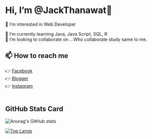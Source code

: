 # Hi, I’m @JackThanawat👋
👀 I’m interested in Web Developer

🌱 I’m currently learning Java, Java Script, SQL, R <br>
💞️ I’m looking to collaborate on ...Who collaborate study same to me. <br>

## 📫 How to reach me 
👉 [Facebook](https://www.facebook.com/tnw.jack/)<br>
👉 [Blogger](https://www.facebook.com/songpro.online)<br>
👉 [Instagram](https://www.instagram.com/jack.tnw/)<br><br>

## GitHub Stats Card
![Anurag's GitHub stats](https://github-readme-stats.vercel.app/api?username=jacktnw&show_icons=true&theme=radical)

[![Top Langs](https://github-readme-stats.vercel.app/api/top-langs/?username=jacktnw&layout=radical)](https://github.com/anuraghazra/github-readme-stats)

<!--


Here are some ideas to get you started:

- 🔭 I’m currently working on ...
- 🌱 I’m currently learning ...
- 👯 I’m looking to collaborate on ...
- 🤔 I’m looking for help with ...
- 💬 Ask me about ...
- 📫 How to reach me: ...
- 😄 Pronouns: ...
- ⚡ Fun fact: ...
-->

